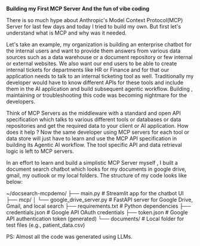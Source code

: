 **Building my First MCP Server**
**And the fun of vibe coding**

There is so much hype about Anthropic's Model Context Protocol(MCP) Server for last few days and today I tried to build my own. But first let's understand what is MCP and why was it needed.

Let's take an example, my organization is building an enterprise chatbot for the internal users and want to provide them answers from various data sources such as a data warehouse or a document repository or few internal or external websites. We also want our end users to be able to create internal tickets for departments like HR or Finance and for that our application needs to talk to an internal ticketing tool as well. Traditionally my developer would have to know different APIs for these tools and include them in the AI application and build subsequent agentic workflow. Building , maintaining or troubleshooting this code was becoming nightmare for the developers. 

Think of MCP Servers as the middleware with a standard and open API specification which talks to various different tools or databases or data repositories and get the required data to your client or AI application. How does it help ? Now the same developer using MCP servers for each tool or data store will just have to learn and use the MCP API specification in building its Agentic AI workflow. The tool specific API and data retrieval logic is left to MCP servers. 

In an effort to learn and build a simplistic MCP Server myself , I built a document search chatbot which looks for my documents in google drive, gmail, my outlook or my local folders. The structure of my code looks like below:

~/docsearch-mcpdemo/
├── main.py # Streamlit app for the chatbot UI
├── mcp/
│ └── google_drive_server.py # FastAPI server for Google Drive, Gmail, and local search
├── requirements.txt # Python dependencies
├── credentials.json # Google API OAuth credentials
├── token.json # Google API authentication token (generated)
└── documents/ # Local folder for test files (e.g., patient_data.csv)


PS: Almost all the code was generated using LLMs. 
